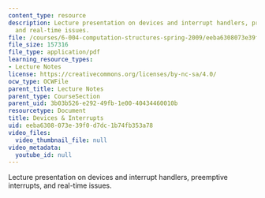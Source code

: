 ```yaml
---
content_type: resource
description: Lecture presentation on devices and interrupt handlers, preemptive interrupts,
  and real-time issues.
file: /courses/6-004-computation-structures-spring-2009/eeba6308073e39f0d7dc1b74fb353a78_MIT6_004s09_lec19.pdf
file_size: 157316
file_type: application/pdf
learning_resource_types:
- Lecture Notes
license: https://creativecommons.org/licenses/by-nc-sa/4.0/
ocw_type: OCWFile
parent_title: Lecture Notes
parent_type: CourseSection
parent_uid: 3b03b526-e292-49fb-1e00-40434460010b
resourcetype: Document
title: Devices & Interrupts
uid: eeba6308-073e-39f0-d7dc-1b74fb353a78
video_files:
  video_thumbnail_file: null
video_metadata:
  youtube_id: null
---
```

Lecture presentation on devices and interrupt handlers, preemptive interrupts, and real-time issues.